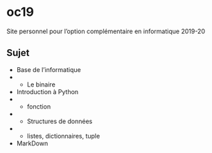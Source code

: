 # oc19
Site personnel pour l’option complémentaire en informatique 2019-20

## Sujet
- Base de l’informatique
- - Le binaire
- Introduction à Python
- - fonction
- - Structures de données
- - listes, dictionnaires, tuple 
- MarkDown
